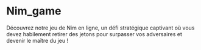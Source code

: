 # Nim_game
Découvrez notre jeu de Nim en ligne, un défi stratégique captivant où vous devez habilement retirer des jetons pour surpasser vos adversaires et devenir le maître du jeu !
